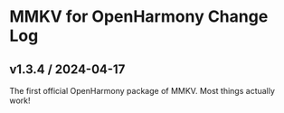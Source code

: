 # MMKV for OpenHarmony Change Log

## v1.3.4 / 2024-04-17

The first official OpenHarmony package of MMKV. Most things actually work!
